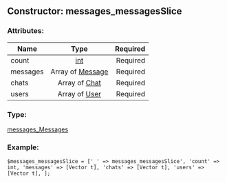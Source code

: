 ## Constructor: messages\_messagesSlice  

### Attributes:

| Name     |    Type       | Required |
|----------|:-------------:|---------:|
|count|[int](../types/int.md) | Required|
|messages|Array of [Message](../types/Message.md) | Required|
|chats|Array of [Chat](../types/Chat.md) | Required|
|users|Array of [User](../types/User.md) | Required|
### Type: 

[messages\_Messages](../types/messages_Messages.md)
### Example:

```
$messages_messagesSlice = ['_' => messages_messagesSlice', 'count' => int, 'messages' => [Vector t], 'chats' => [Vector t], 'users' => [Vector t], ];
```